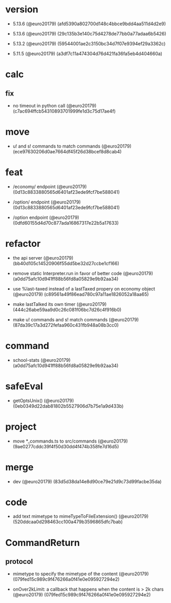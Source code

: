 # version

* 5.13.6 (@euro20179) (afd5390a802700d148c4bbce9bdd4aa511d4d2e9)

* 5.13.6 (@euro20179) (29c135b3e140c75d4278de77bb0a77adaa6b5426)

* 5.13.2 (@euro20179) (59544001ae2c3150bc34d7f07e9394ef29a3362c)

* 5.11.5 (@euro20179) (a3df7c11a474304d76d421fa36fa5eb4d404660a)


# calc

## fix

* no timeout in python call (@euro20179) (c7ac694ffcb54310893701999fe1d3c75d17ae4f)


# move

* u! and s! commands to match commands (@euro20179) (ece97630206d0ae7664df45f26d38bcef8d8cab4)


# feat

* /economy/<id> endpoint (@euro20179) (0d13c8833880565d6401af23ede9fcf7be588041)

* /option/<id> endpoint (@euro20179) (0d13c8833880565d6401af23ede9fcf7be588041)

* /option endpoint (@euro20179) (0dfd60155d4d70c877ada16867317e22b5a17633)


# refactor

* the api server (@euro20179) (bb40d105c14520906f55dd5be32d27ccbe1cf166)

* remove static Interpreter.run in favor of better code (@euro20179) (a0dd75afc10d941ff88b56fd8a05829e9b92aa34)

* use %last-taxed instead of a lastTaxed propery on economy object (@euro20179) (c89561a49f86ead780c97a11ae1826052a18aa65)

* make lastTalked its own timer (@euro20179) (444c26abe59aa9d0c26c081f06bc7d26c4f916b0)

* make u! commands and s! match commands (@euro20179) (87da39c17a3d272fefaa960c431fb948a08b3cc0)


# command

* school-stats (@euro20179) (a0dd75afc10d941ff88b56fd8a05829e9b92aa34)


# safeEval

* getOptsUnix() (@euro20179) (0eb0349d22dab81802b5527906d7b75e1a9d433b)


# project

* move *_commands.ts to src/commands (@euro20179) (9ae0277cddc39f4f50d30dd4f474b358fe7d16d5)


# merge

* dev (@euro20179) (83d5d38da14e8d90ce79e21d9c73d99facbe35da)


# code

* add text mimetype to mimeTypeToFileExtension() (@euro20179) (520ddcaa0d298463cc100a479b3596865dfc7bab)


# CommandReturn

## protocol

* mimetype to specify the mimetype of the content (@euro20179) (079fed15c989c9f476266a0f41e0e095927294e2)

* onOver2kLimit: a callback that happens when the content is > 2k chars (@euro20179) (079fed15c989c9f476266a0f41e0e095927294e2)


